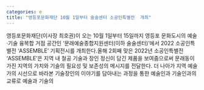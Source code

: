 ```yaml
---
categories: e
title: "영등포문화재단 10월 1일부터 술술센터 소공인특별전  개최"
---
```

영등포문화재단(이사장 최호권)이 오는 10월 1일부터 15일까지 영등포 문화도시의 예술·기술 융복합 거점 공간인 ‘문래예술종합지원센터(이하 술술센터)’에서 2022 소공인특별전 ‘ASSEMBLE’ 기획전시를 개최한다.올해 2회째 맞은 2022년 소공인특별전 ‘ASSEMBLE’은 지역 내 철공 기술과 장인 정신이 담긴 제품을 보여줌으로써 문래동이 가진 지역의 가치와 기술의 필요성 및 보존성의 메시지를 전달한다. 더 나아가 지역 예술가의 시선으로 바라본 기술장인의 이야기를 담아내는 과정을 통한 예술인과 기술인과의 교류로 예술과 기술의